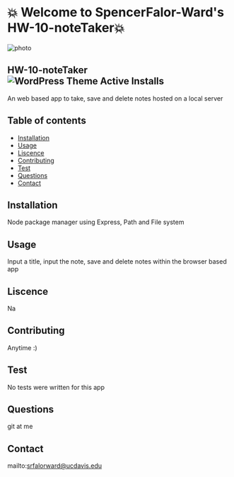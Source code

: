 # :boom: Welcome to SpencerFalor-Ward's HW-10-noteTaker:boom:

![photo](https://avatars0.githubusercontent.com/u/56806215?v=4)

## HW-10-noteTaker![WordPress Theme Active Installs](https://img.shields.io/wordpress/theme/installs/twentysixteen)

An web based app to take, save and delete notes hosted on a local server

## Table of contents

-   [Installation](#Installation)
-   [Usage](#Usage)
-   [Liscence](#Liscence)
-   [Contributing](#Contributing)
-   [Test](#Test)
-   [Questions](#Questions)
-   [Contact](#Contact)

## Installation

Node package manager using Express, Path and File system

## Usage

Input a title, input the note, save and delete notes within the browser based app

## Liscence

Na

## Contributing

Anytime :)

## Test

No tests were written for this app

## Questions

git at me

## Contact

mailto:srfalorward@ucdavis.edu
